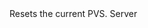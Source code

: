 <function name="ResetPVS" parent="pvs" type="libraryfunc">
	<description>
		Resets the current PVS.
	</description>
	<realm>Server</realm>
</function>